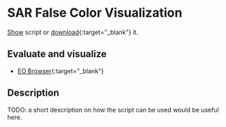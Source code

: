 # SAR False Color Visualization
<a href="#" id='togglescript'>Show</a> script or [download](script.js){:target="_blank"} it.
<div id='script_view' style="display:none">
{% highlight javascript %}
      {% include_relative script.js %}
{% endhighlight %}
</div>

## Evaluate and visualize
 - [EO Browser](http://apps.sentinel-hub.com/eo-browser/#lat=-6.0992&lng=105.4166&zoom=12&datasource=Sentinel-1%20AWS%20(S1-AWS-IW-VVVH)&time=2019-03-21&preset=CUSTOM&layers=VV,VH,HH&evalscripturl=https://raw.githubusercontent.com/sentinel-hub/custom-scripts/master/sentinel-1/sar_false_color_visualization/script.js){:target="_blank"}   

## Description
TODO: a short description on how the script can be used would be useful here.

